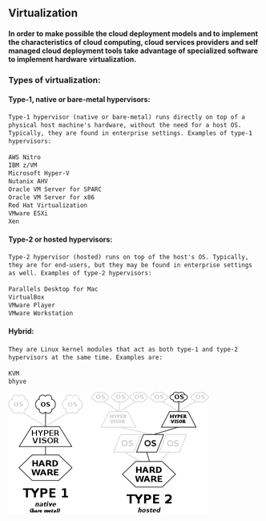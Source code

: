 ## Virtualization 
#### In order to make possible the cloud deployment models and to implement the characteristics of cloud computing, cloud services providers and self managed cloud deployment tools take advantage of specialized software to implement hardware virtualization. 

### Types of virtualization:
#### Type-1, native or bare-metal hypervisors:
```
Type-1 hypervisor (native or bare-metal) runs directly on top of a physical host machine's hardware, without the need for a host OS. Typically, they are found in enterprise settings. Examples of type-1 hypervisors:

AWS Nitro
IBM z/VM
Microsoft Hyper-V 
Nutanix AHV 
Oracle VM Server for SPARC
Oracle VM Server for x86
Red Hat Virtualization
VMware ESXi
Xen
```
#### Type-2 or hosted hypervisors:
```
Type-2 hypervisor (hosted) runs on top of the host's OS. Typically, they are for end-users, but they may be found in enterprise settings as well. Examples of type-2 hypervisors:

Parallels Desktop for Mac
VirtualBox
VMware Player
VMware Workstation
```
#### Hybrid:
```
They are Linux kernel modules that act as both type-1 and type-2 hypervisors at the same time. Examples are:

KVM
bhyve
```
![Hypervisor](images/Hypervisor.png "Hypervisor")